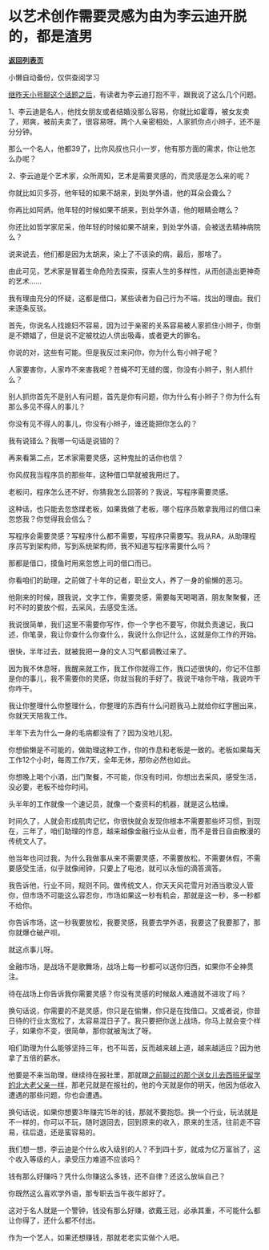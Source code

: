 # 以艺术创作需要灵感为由为李云迪开脱的，都是渣男

[**返回列表页**](/gzh/记忆承载)

小懒自动备份，仅供查阅学习

[继昨天小号聊这个话题之后](http://mp.weixin.qq.com/s?__biz=MzU3NDc5Nzc0NQ==&mid=2247508336&idx=1&sn=b7ef174ef5827a4bf00771861d69f6a6&chksm=fd2e03aeca598ab8cbf97dcca175a8ff39e8d3d1086bd33a09515595d8170287ded4d9fe37a0&scene=21#wechat_redirect)，有读者为李云迪打抱不平，跟我说了这么几个问题。  

  

1、李云迪是名人，他找女朋友或者结婚没那么容易，你就比如霍尊，被女友卖了，郑爽，被前夫卖了，很容易呀。两个人亲密相处，人家抓你点小辫子，还不是分分钟。

  

那么一个名人，他都39了，比你风叔也只小一岁，他有那方面的需求，你让他怎么办呢？

  

2、李云迪是个艺术家，众所周知，艺术是需要灵感的，而灵感是怎么来的呢？  

  

你就比如贝多芬，他年轻的如果不胡来，到处学外语，他的耳朵会聋么？  

你再比如阿炳，他年轻的时候如果不胡来，到处学外语，他的眼睛会瞎么？

你还比如哲学家尼采，他年轻的时候如果不胡来，到处学外语，会被送去精神病院么？  

  

说来说去，他们都是因为太胡来，染上了不该染的病，最后，那啥了。

  

由此可见，艺术家是冒着生命危险去探索，探索人生的多样性，从而创造出更神奇的艺术......

  

我有理由充分的怀疑，这都是借口，某些读者为自己行为不端，找出的理由。我们来逐条反驳。

  

首先，你说名人找媳妇不容易，因为过于亲密的关系容易被人家抓住小辫子，你倒是不嫖娼了，但是说不定被枕边人供出吸毒，或者更大的罪名。  

  

你说的对，这些有可能。但是我反过来问你，你为什么有小辫子呢？

  

人家要害你，人家咋不来害我呢？苍蝇不叮无缝的蛋，你没有小辫子，别人抓什么？  

  

别人抓你首先不是别人有问题，首先是你有问题，你为什么有小辫子？你为什么有那么多见不得人的事儿？

  

你没有见不得人的事儿，你没有小辫子，谁还能把你怎么的？

  

我有说错么？我哪一句话是说错的？  

  

再来看第二点，艺术家需要灵感，这种鬼扯的话你也信？

  

你风叔我当程序员的那些年，这种借口早就被我用烂了。  

  

老板问，程序怎么还不好，你猜我怎么回答的？我说，写程序需要灵感。

  

这种话，也只能去忽悠煤老板，如果我做了老板，哪个程序员敢拿我用过的借口来忽悠我？你觉得我会信么？

  

写程序会需要灵感？写程序什么都不需要，写程序只需要写。我从RA，从助理程序员写到架构师，写到系统架构师，我不知道写程序需要什么吗？

  

那都是借口，摸鱼时用来忽悠上司的借口而已。

  

你看咱们的助理，之前做了十年的记者，职业文人，养了一身的偷懒的恶习。

  

他刚来的时候，跟我说，文字工作，需要灵感，需要每天喝喝酒，朋友聚聚餐，还时不时的要放个假，去采风，去感受生活。

  

我说很简单，我们这里不需要你写作，你一个字也不要写，你就负责速记，我口述，你笔录，我让你查什么你查什么，我说什么你记什么，这就是你工作的开始。  

  

很快，半年过去，就被我把一身的文人习气都调教过来了。  

  

因为我不休息呀，我醒来就工作，我工作你就得工作，我口述很快的，你记不住那是你的事儿，我不需要你的灵感，你就当我的手好了。我说干啥你干啥，我说咋干你咋干。  

  

我让你整理什么你整理什么，你整理的东西有什么问题我马上就给你红字圈出来，你就天天陪我工作。

  

半年下去为什么一身的毛病都没有了？因为没地儿犯。  

  

你想偷懒是不可能的，做助理这种工作，你的作息和老板是一致的。老板如果每天工作12个小时，每周工作7天，全年无休，那你必然也如此。

  

你想晚上喝个小酒，出门聚餐，不可能，你没有时间，你想出去采风，感受生活，没必要，老板不给你时间。  

  

头半年的工作就像一个速记员，就像一个查资料的机器，就是这么枯燥。

  

时间久了，人就会形成肌肉记忆，你很快就会发现你根本不需要那些坏习惯，到现在，三年了，咱们助理的作息，越来越像金融行业从业者，而不是昔日自由散漫的传统文人了。  

  

他当年也问过我，为什么我做事从来不需要灵感，不需要放松，不需要休假，不需要感受生活，似乎就像闹钟，只要上了电池，就可以永恒的滴答滴答。  

  

我告诉他，行业不同，规则不同。做传统文人，你天天风花雪月对酒当歌没人管你，但市场不可能这么容忍你，市场如果这一秒有机会，那就是这一秒，多一秒都不给你。

  

你告诉市场，这一秒我要放松，我要灵感，我要去学外语，我要这了我要那了，那你就爆仓破产呗。  

  

就这点事儿呀。  

  

金融市场，是战场不是歌舞场，战场上每一秒都可以送你归西，如果你不全神贯注。  

  

待在战场上你告诉我你需要灵感？你没有灵感的时候敌人难道就不进攻了吗？  

  

换句话说，你需要的不是灵感，你只是在偷懒，你只是在找借口。又或者说，你昔日待的行业太宽松了，太容易混日子了。我只要把你送上战场，你马上就会变个样子，如果你不变，很简单，那你就被淘汰了呀。  

  

咱们助理为什么能够坚持三年，也不叫苦，反而越来越上道，越来越适应？因为他拿了五倍的薪水。

  

他要是不来当助理，继续待在报社里，那就跟[之前聊过的那个送女儿去西班牙留学的北大老父亲一样](http://mp.weixin.qq.com/s?__biz=MzU0MjYwNDU2Mw==&mid=2247501722&idx=2&sn=0f7e925dcb751ca04e4c7c216108993e&chksm=fb1aabe6cc6d22f0edb86f70f6c574ffc7d81da40fc1f4879dad6ce953e326c7e88f9edf4495&scene=21#wechat_redirect)，那老兄就是在报社的，他的今天就是你的明天，他因为低收入遭遇的那些问题，你也会遭遇。

  

换句话说，如果你想要3年赚完15年的钱，那就不要抱怨。换一个行业，玩法就是不一样的，你可以不玩，随时退回去，回到原来的收入，原来的生活，往前走不容易，往后退，还是蛮容易的。  

  

我们想一想，李云迪是个什么收入级别的人？不到四十岁，就成为亿万富翁了，这个收入等级的人，承受压力难道不应该吗？  

  

钱有那么好赚吗？凭什么你赚这么多钱，还不自律？还这么放纵自己？

  

你既然这么喜欢学外语，那专职去当午夜牛郎好了。

  

这对于名人就是一个警钟，钱没有那么好赚，欲戴王冠，必承其重，不可能什么都让你得了，还什么都不付出。

  

作为一个艺人，如果还想赚钱，那就老老实实做个人吧。

